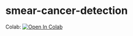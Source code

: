 # smear-cancer-detection





Colab:
[![Open In Colab](https://colab.research.google.com/assets/colab-badge.svg)](https://colab.research.google.com/github/i1idan/breast-cancer-segmentation/blob/main/segmentation-cancer.ipynb)

